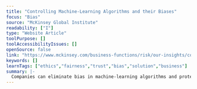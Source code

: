 ```yaml
---
title: "Controlling Machine-Learning Algorithms and their Biases"
focus: "Bias"
source: "McKinsey Global Institute"
readability: ["I"]
type: "Website Article"
toolPurpose: []
toolAccessibilityIssues: []
openSource: false
link: "https://www.mckinsey.com/business-functions/risk/our-insights/controlling-machine-learning-algorithms-and-their-biases"
keywords: []
learnTags: ["ethics","fairness","trust","bias","solution","business"]
summary: |-
  Companies can eliminate bias in machine-learning algorithms and protect against its damaging effects, especially in how it impacts three areas: machine-learning algorithm users, data scientists and executives.
---
```


